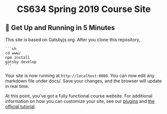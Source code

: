 <h1 align="center">
  CS634 Spring 2019 Course Site
</h1>


## 🚀 Get Up and Running in 5 Minutes
This site is based on Gatsbyjs.org. After you clone this repository, 

    ```sh
    cd www/
    npm install
    gatsby develop
    ```

Your site is now running at `http://localhost:8000`. You can now edit any markdown file under docs/. Save your changes, and the browser will update in real time. 

At this point, you’ve got a fully functional course website. For additional information on how you can customize your site, see our [plugins](https://gatsbyjs.org/plugins/) and [the official tutorial](https://gatsbyjs.org/tutorial/).